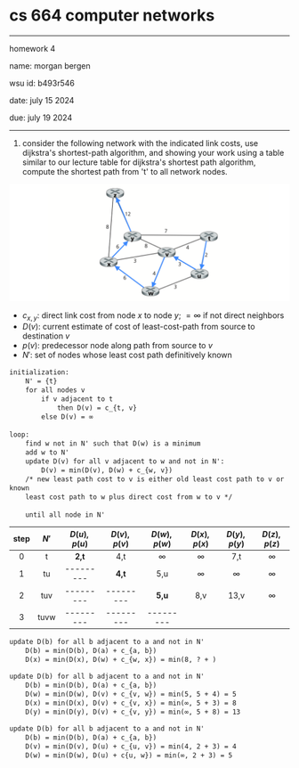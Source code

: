 #  cs 664 computer networks

---

homework 4

name:  morgan bergen

wsu id:  b493r546

date:  july 15 2024

due:  july 19 2024

---

1.  consider the following network with the indicated link costs, use dijkstra's shortest-path algorithm, and showing your work using a table similar to our lecture table for dijkstra's shortest path algorithm, compute the shortest path from 't' to all network nodes.

<p align=center>
    <img src="./figure5.1.png">
<p>

-  $c_{x, y}$:  direct link cost from node $x$ to node $y$; $= \infty$ if not direct neighbors
-  $D(v)$:  current estimate of cost of least-cost-path from source to destination $v$
-  $p(v)$:  predecessor node along path from source to $v$
-  $N'$: set of nodes whose least cost path definitively known

```pseudo
initialization:
    N' = {t}
    for all nodes v
        if v adjacent to t
            then D(v) = c_{t, v}
        else D(v) = ∞

loop:
    find w not in N' such that D(w) is a minimum
    add w to N'
    update D(v) for all v adjacent to w and not in N':
        D(v) = min(D(v), D(w) + c_{w, v})
    /* new least path cost to v is either old least cost path to v or known
    least cost path to w plus direct cost from w to v */

    until all node in N'
```

| step | $N'$        | $D(u), p(u)$ | $D(v), p(v)$ | $D(w), p(w)$ | $D(x), p(x)$ | $D(y), p(y)$ | $D(z), p(z)$ |
|:----:|:-----------:|:------------:|:------------:|:------------:|:------------:|:------------:|:------------:|
|  0   | t           | **2,t**      | 4,t          | ∞            | ∞            | 7,t          | ∞            |
|  1   | tu          |  ---------   | **4,t**      | 5,u          | ∞            | ∞            | ∞            |
|  2   | tuv         |  ---------   |  ---------   | **5,u**      | 8,v          | 13,v         | ∞            |
|  3   | tuvw        |  ---------   |  ---------   | ---------    | 

```
update D(b) for all b adjacent to a and not in N'
    D(b) = min(D(b), D(a) + c_{a, b}) 
    D(x) = min(D(x), D(w) + c_{w, x}) = min(8, ? + )
```    


```
update D(b) for all b adjacent to a and not in N'
    D(b) = min(D(b), D(a) + c_{a, b})
    D(w) = min(D(w), D(v) + c_{v, w}) = min(5, 5 + 4) = 5
    D(x) = min(D(x), D(v) + c_{v, x}) = min(∞, 5 + 3) = 8
    D(y) = min(D(y), D(v) + c_{v, y}) = min(∞, 5 + 8) = 13
```

```
update D(b) for all b adjacent to a and not in N'
    D(b) = min(D(b), D(a) + c_{a, b})
    D(v) = min(D(v), D(u) + c_{u, v}) = min(4, 2 + 3) = 4
    D(w) = min(D(w), D(u) + c{u, w}) = min(∞, 2 + 3) = 5
```
    
